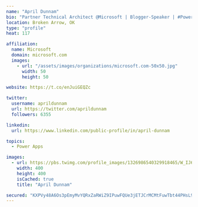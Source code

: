 ```yaml
---
name: "April Dunnam"
bio: "Partner Technical Architect @Microsoft | Blogger-Speaker | #PowerApps, #PowerAutomate, #Office365, #SharePoint | #WIT | #Karaoke Queen"
location: Broken Arrow, OK
type: "profile"
heat: 117

affiliation:
  name: Microsoft
  domain: microsoft.com
  images:
    - url: "/assets/images/organizations/microsoft.com-50x50.jpg"
      width: 50
      height: 50

website: https://t.co/enJuiGEQZc

twitter:
  username: aprildunnam
  url: https://twitter.com/aprildunnam
  followers: 6355

linkedin:
  url: https://www.linkedin.com/public-profile/in/april-dunnam

topics:
  - Power Apps

images:
  - url: https://pbs.twimg.com/profile_images/1326986540329918465/W_IJ6Ih2_400x400.jpg
    width: 400
    height: 400
    isCached: true
    title: "April Dunnam"

secured: "KXPVy48A6Os3pEmyMvYQRxZaRWiZ9IPuwFQUe3jETJCrMCMtFuwTbt44PHsL9bWCNK3U8Z/IlgsJvuidnu4VjLrs3J3Q+THDVDdd2j4bKqUXJaq5hupLL4MdfvdxJqKZYj5DB/hVhCm1x438Y7jXFME+50YY2aFRj4NFX515PC3lkb7kTNc7dlgV2DAUNFn/EXH26ZK23cFcEQwms7kdsdiTRFpYxOUqv5txqNYsfY/frvWnys0CYiExWIhfSZI9CyPJ7Hfh4RRkAz8OhYPNnenL9UbFhv2mhNHM1m4HcqD88NadHCMHgZzGT4r1SFGKuiuObGXYd2e8R9WuFUctir+8KYVq5/I0sFi0yj7/RFCG9+SvW3+iOXy7idWWMSGhIhhC6erbveL+Hek13YesU2Tt9JMC7p6p5aNoEjnH6Do=;ID1LjPLKmAfaxJzl5Zp4Jw=="
---
```


